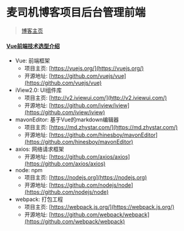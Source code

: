 # 麦司机博客项目后台管理前端
> [博客主页](https://maisiji.cn)

#### [Vue前端技术选型介绍](https://maisiji.cn/article/front_end/4)
- Vue: 前端框架
	- 项目主页: [https://vuejs.org/](https://vuejs.org/)
	- 开源地址: [https://github.com/vuejs/vue](https://github.com/vuejs/vue)
- iView2.0: UI组件库
	- 项目主页: [http://v2.iviewui.com/](http://v2.iviewui.com/)
	- 开源地址: [https://github.com/iview/iview](https://github.com/iview/iview)
- mavonEditor: 基于Vue的markdown编辑器
	- 项目主页: [https://md.zhystar.com/](https://md.zhystar.com/)
	- 开源地址: [https://github.com/hinesboy/mavonEditor](https://github.com/hinesboy/mavonEditor)
- axios: 网络请求框架
	- 开源地址: [https://github.com/axios/axios](https://github.com/axios/axios)
- node: npm
	- 项目主页: [https://nodejs.org](https://nodejs.org)
	- 开源地址: [https://github.com/nodejs/node](https://github.com/nodejs/node)
- webpack: 打包工程
	- 项目主页: [https://webpack.js.org/](https://webpack.js.org/)
	- 开源地址: [https://github.com/webpack/webpack](https://github.com/webpack/webpack)
